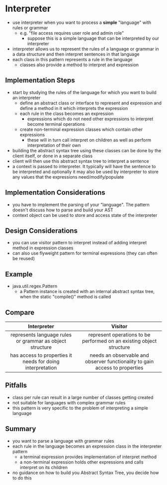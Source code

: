 # Interpreter
* use interpreter when you want to process a **simple** "language" with rules or grammar
    * e.g. "file access requires user role and admin role"
        * suppose this is a simple language that can be interpreted by our interpreter
* interpreter allows us to represent the rules of a language or grammar in a data structure and then interpret
sentences in that language
* each class in this pattern represents a rule in the language
    * classes also provide a method to interpret and expression    


## Implementation Steps
* start by studying the rules of the language for which you want to build an interpreter
    * define an abstract class or interface to represent and expression and define a method in it which interprets the expression
    * each rule in the class becomes an expression
        * expressions which do not need other expressions to interpret become terminal operations
    * create non-terminal expression classes which contain other expressions
        * these will in turn call interpret on children as well as perform interpretation of their own
* building the abstract syntax tree using these classes can be done by the client itself, or done in a separate class
* client will then use this abstract syntax tree to interpret a sentence
* a context is passed to interpreter. It typically will have the sentence to be interpreted and optionally it may
also be used by interpreter to store any values that the expressions need/modify/populate 

## Implementation Considerations
* you have to implement the parsing of your "language". The pattern doesn't discuss how to parse and build your AST
* context object can be used to store and access state of the interpreter
    
## Design Considerations
* you can use visitor pattern to interpret instead of adding interpret method in expression classes
* can also use flyweight pattern for terminal expressions (they can often be reused)

## Example
* java.util.regex.Pattern
    * a Pattern instance is created with an internal abstract syntax tree, when the static "compile()" method is called
    

## Compare
Interpreter | Visitor
:---:|:---:
represents language rules or grammar as object structure | represent operations to be performed on an existing object structure
has access to properties it needs for doing interpretation | needs an observable and observer functionality to gain access to properties
 
   
## Pitfalls
* class per rule can result in a large number of classes getting created
* not suitable for languages with complex grammar rules
* this pattern is very specific to the problem of interpreting a simple language

## Summary
* you want to parse a language with grammar rules
* each rule in the language becomes an expression class in the interpreter pattern
    * a terminal expression provides implementation of interpret method
    * a non-terminal expression holds other expressions and calls interpret on its children
* no guidance on how to build you Abstract Syntax Tree, you decide how to do this